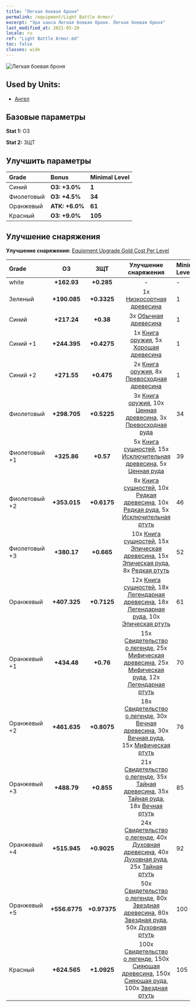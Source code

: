 ```yaml
---
title: "Легкая боевая броня"
permalink: /equipment/Light Battle Armor/
excerpt: "Эра хаоса Легкая боевая броня. Легкая боевая броня"
last_modified_at: 2021-03-20
locale: ru
ref: "Light Battle Armor.md"
toc: false
classes: wide
---
```


  ![Легкая боевая броня](/images/e/e_1072.png)

## Used by Units:

* [Ангел](/ru/units/Angel/) 


## Базовые параметры
 **Stat 1:** ОЗ

 **Stat 2:** ЗЩТ

## Улучшить параметры

  |     Grade    |   Bonus | Minimal Level | 
  |:-------------|:--------|:--------------| 
  | Синий | **ОЗ: +3.0%** | **1** | 
  | Фиолетовый | **ОЗ: +4.5%** | **34** | 
  | Оранжевый | **АТК: +6.0%** | **61** | 
  | Красный | **ОЗ: +9.0%** | **105** | 


## Улучшение снаряжения
 **Улучшение снаряжения:** [Equipment Upgrade Gold Cost Per Level](/equipment/EquipmentUpgradeCostPerLevel/) 

  |          Grade      | ОЗ | ЗЩТ | Улучшение снаряжения | Minimal Level |
  |:--------------------|:---------:|:---------:|:----------------:|:--------------|
  | white | **+162.93** | **+0.285** | - | - |
  | Зеленый | **+190.085** | **+0.3325** | 1x [Низкосортная древесина](/ru/Items/mat_1/) | 1 |
  | Синий | **+217.24** | **+0.38** | 3x [Обычная древесина](/ru/Items/mat_7/) | 1 |
  | Синий +1 | **+244.395** | **+0.4275** | 1x [Книга оружия](/ru/Items/mat_18/), 5x [Хорошая древесина](/ru/Items/mat_13/) | 1 |
  | Синий +2 | **+271.55** | **+0.475** | 2x [Книга оружия](/ru/Items/mat_25/), 8x [Превосходная древесина](/ru/Items/mat_20/) | 1 |
  | Фиолетовый | **+298.705** | **+0.5225** | 3x [Книга оружия](/ru/Items/mat_32/), 10x [Ценная древесина](/ru/Items/mat_27/), 3x [Превосходная руда](/ru/Items/mat_19/) | 34 |
  | Фиолетовый +1 | **+325.86** | **+0.57** | 5x [Книга сущностей](/ru/Items/mat_39/), 15x [Исключительная древесина](/ru/Items/mat_34/), 5x [Ценная руда](/ru/Items/mat_26/) | 39 |
  | Фиолетовый +2 | **+353.015** | **+0.6175** | 8x [Книга сущностей](/ru/Items/mat_46/), 10x [Редкая древесина](/ru/Items/mat_41/), 10x [Редкая руда](/ru/Items/mat_40/), 5x [Исключительная ртуть](/ru/Items/mat_35/) | 46 |
  | Фиолетовый +3 | **+380.17** | **+0.665** | 10x [Книга сущностей](/ru/Items/mat_53/), 15x [Эпическая древесина](/ru/Items/mat_48/), 15x [Эпическая руда](/ru/Items/mat_47/), 8x [Редкая ртуть](/ru/Items/mat_42/) | 52 |
  | Оранжевый | **+407.325** | **+0.7125** | 12x [Книга сущностей](/ru/Items/mat_60/), 18x [Легендарная древесина](/ru/Items/mat_55/), 18x [Легендарная руда](/ru/Items/mat_54/), 10x [Эпическая ртуть](/ru/Items/mat_49/) | 61 |
  | Оранжевый +1 | **+434.48** | **+0.76** | 15x [Свидетельство о легенде](/ru/Items/mat_67/), 25x [Мифическая древесина](/ru/Items/mat_62/), 25x [Мифическая руда](/ru/Items/mat_61/), 12x [Легендарная ртуть](/ru/Items/mat_56/) | 70 |
  | Оранжевый +2 | **+461.635** | **+0.8075** | 18x [Свидетельство о легенде](/ru/Items/mat_74/), 30x [Вечная древесина](/ru/Items/mat_69/), 30x [Вечная руда](/ru/Items/mat_68/), 15x [Мифическая ртуть](/ru/Items/mat_63/) | 76 |
  | Оранжевый +3 | **+488.79** | **+0.855** | 21x [Свидетельство о легенде](/ru/Items/mat_81/), 35x [Тайная древесина](/ru/Items/mat_76/), 35x [Тайная руда](/ru/Items/mat_75/), 18x [Вечная ртуть](/ru/Items/mat_70/) | 85 |
  | Оранжевый +4 | **+515.945** | **+0.9025** | 24x [Свидетельство о легенде](/ru/Items/mat_88/), 40x [Духовная древесина](/ru/Items/mat_83/), 40x [Духовная руда](/ru/Items/mat_82/), 25x [Тайная ртуть](/ru/Items/mat_77/) | 92 |
  | Оранжевый +5 | **+556.6775** | **+0.97375** | 50x [Свидетельство о легенде](/ru/Items/mat_95/), 80x [Звездная древесина](/ru/Items/mat_90/), 80x [Звездная руда](/ru/Items/mat_89/), 50x [Духовная ртуть](/ru/Items/mat_84/) | 100 |
  | Красный | **+624.565** | **+1.0925** | 100x [Свидетельство о легенде](/ru/Items/mat_102/), 150x [Сияющая древесина](/ru/Items/mat_97/), 150x [Сияющая руда](/ru/Items/mat_96/), 100x [Звездная ртуть](/ru/Items/mat_91/) | 105 |

